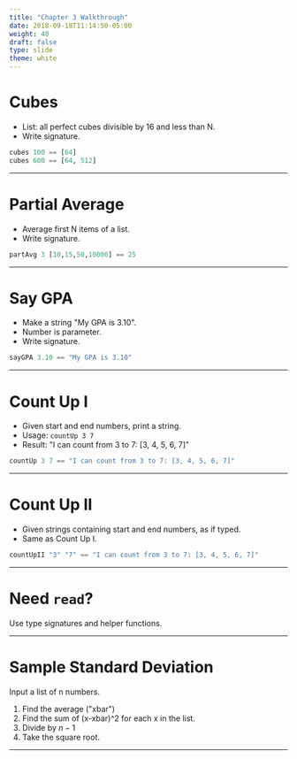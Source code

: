 ```yaml
---
title: "Chapter 3 Walkthrough"
date: 2018-09-18T11:14:50-05:00
weight: 40
draft: false
type: slide
theme: white
---
```


# Cubes

* List: all perfect cubes divisible by 16 and less than N.
* Write signature.

```haskell
cubes 100 == [64]
cubes 600 == [64, 512]
```

---

# Partial Average

* Average first N items of a list.
* Write signature.

```haskell
partAvg 3 [10,15,50,10000] == 25
```

---

# Say GPA

* Make a string "My GPA is 3.10".
* Number is parameter.
* Write signature.

```haskell
sayGPA 3.10 == "My GPA is 3.10"
```

---

# Count Up I

* Given start and end numbers, print a string.
* Usage: `countUp 3 7`
* Result:  "I can count from 3 to 7: [3, 4, 5, 6, 7]"

```haskell
countUp 3 7 == "I can count from 3 to 7: [3, 4, 5, 6, 7]"
```

---
# Count Up II

* Given strings containing start and end numbers, as if typed.
* Same as Count Up I.

```haskell
countUpII "3" "7" == "I can count from 3 to 7: [3, 4, 5, 6, 7]"
```

--- 

# Need `read`? 

Use type signatures and helper functions.

---

# Sample Standard Deviation

Input a list of n numbers.

1. Find the average ("xbar")
2. Find the sum of (x-xbar)^2 for each x in the list.
3. Divide by $n-1$
4. Take the square root.

---

